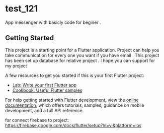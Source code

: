 # test_121

App messenger with basicly code for beginer .

## Getting Started

This project is a starting point for a Flutter application. Project can help you take communication for every one you want if you have email .
This project has been set up database for relative project . I hope you can support for my project

A few resources to get you started if this is your first Flutter project:

- [Lab: Write your first Flutter app](https://docs.flutter.dev/get-started/codelab)
- [Cookbook: Useful Flutter samples](https://docs.flutter.dev/cookbook)

For help getting started with Flutter development, view the
[online documentation](https://docs.flutter.dev/), which offers tutorials,
samples, guidance on mobile development, and a full API reference.

for connect firebase to project:
https://firebase.google.com/docs/flutter/setup?hl=vi&platform=ios
